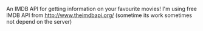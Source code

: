 An IMDB API for getting information on your favourite movies!
I'm using free IMDB API from http://www.theimdbapi.org/  (sometime its work sometimes not depend on the server)

